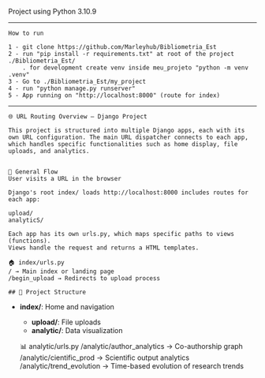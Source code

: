 
Project using Python 3.10.9

********************************************************************************************
    How to run

    1 - git clone https://github.com/Marleyhub/Bibliometria_Est
    2 - run "pip install -r requirements.txt" at root of the project ./Bibliometria_Est/
        . for development create venv inside meu_projeto "python -m venv .venv"
    3 - Go to ./Bibliometria_Est/my_project
    4 - run "python manage.py runserver"
    5 - App running on "http://localhost:8000" (route for index)

*********************************************************************************************

    🌐 URL Routing Overview — Django Project

    This project is structured into multiple Django apps, each with its own URL configuration. The main URL dispatcher connects to each app, which handles specific functionalities such as home display, file uploads, and analytics.


    🔁 General Flow
    User visits a URL in the browser

    Django's root index/ loads http://localhost:8000 includes routes for each app:

    upload/
    analyticS/

    Each app has its own urls.py, which maps specific paths to views (functions).
    Views handle the request and returns a HTML templates.

    🏠 index/urls.py
    / → Main index or landing page
    /begin_upload → Redirects to upload process

    ## 📂 Project Structure

- **index/**: Home and navigation
    - **upload/**: File uploads
    - **analytic/**: Data visualization

    📊 analytic/urls.py
    /analytic/author_analytics → Co-authorship graph
    /analytic/cientific_prod → Scientific output analytics
    /analytic/trend_evolution → Time-based evolution of research trends






